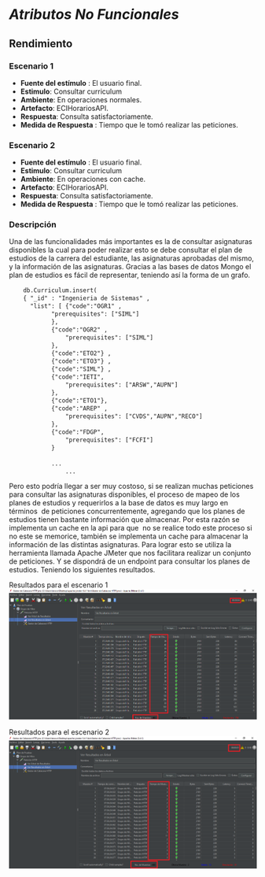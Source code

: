 # ***Atributos No Funcionales*** 

## Rendimiento 
### Escenario 1 
* **Fuente del estímulo** : El usuario final. 
* **Estimulo**: Consultar curriculum 
* **Ambiente**: En operaciones normales. 
* **Artefacto**: ECIHorariosAPI.
* **Respuesta**: Consulta satisfactoriamente.
* **Medida de Respuesta** : Tiempo que le tomó realizar las peticiones.  

### Escenario 2
* **Fuente del estímulo** : El usuario final. 
* **Estimulo**: Consultar curriculum 
* **Ambiente**: En operaciones con cache. 
* **Artefacto**: ECIHorariosAPI.
* **Respuesta**: Consulta satisfactoriamente.
* **Medida de Respuesta** : Tiempo que le tomó realizar las peticiones.

### Descripción 
Una de las funcionalidades más importantes es la de consultar asignaturas disponibles la cual para poder realizar esto se debe consultar el plan de estudios de la carrera del estudiante, las asignaturas aprobadas del mismo,  y la información de las asignaturas. Gracias a las bases de datos Mongo el plan de estudios es fácil de representar, teniendo así la forma de un grafo.  

``` 
    db.Curriculum.insert(
	{ "_id" : "Ingenieria de Sistemas" ,
	  "list": [ {"code":"OGR1" , 
			"prerequisites": ["SIML"]
			},
			{"code":"OGR2" ,
				"prerequisites": ["SIML"]	
			}, 
			{"code":"ETO2"} ,
			{"code":"ETO3"} ,
			{"code":"SIML"} ,
			{"code":"IETI",
				"prerequisites": ["ARSW","AUPN"]
			}, 
			{"code":"ETO1"}, 
			{"code":"AREP" ,
				"prerequisites": ["CVDS","AUPN","RECO"]
			}, 
			{"code":"FDGP",
				"prerequisites": ["FCFI"]
			}
      			
			...
      			...
``` 
Pero esto podría llegar a ser muy costoso, si se realizan muchas peticiones para consultar las asignaturas disponibles, el proceso de mapeo de los planes de estudios y requerirlos a la base de datos es muy largo en términos  de peticiones concurrentemente, agregando que los planes de estudios tienen bastante información que almacenar. Por esta razón se implementa un cache en la api para que  no se realice todo este proceso si no este se memorice, también se implementa un cache para almacenar la información de las distintas asignaturas.
Para lograr esto se utiliza  la herramienta llamada Apache JMeter que nos facilitara realizar un conjunto de  peticiones. Y se dispondrá de un endpoint para consultar los planes de estudios. Teniendo los siguientes resultados. 

Resultados para el escenario 1
![](imgr/sincache.png) 

Resultados para el escenario 2 
![](imgr/concache.png)
